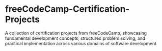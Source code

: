 # freeCodeCamp-Certification-Projects
A collection of certification projects from freeCodeCamp, showcasing fundamental development concepts, structured problem solving, and practical implementation across various domains of software development.
